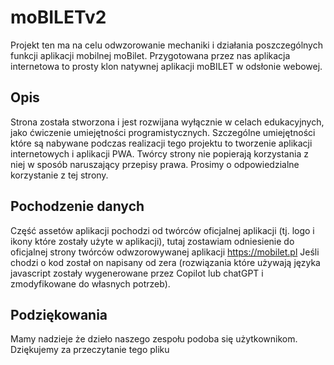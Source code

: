 # moBILETv2

Projekt ten ma na celu odwzorowanie mechaniki i działania poszczególnych funkcji aplikacji mobilnej moBilet.
Przygotowana przez nas aplikacja internetowa to prosty klon natywnej aplikacji moBILET w odsłonie webowej.

## Opis
Strona została stworzona i jest rozwijana wyłącznie w celach edukacyjnych, jako ćwiczenie umiejętności programistycznych. Szczególne umiejętności które są nabywane podczas realizacji tego projektu to tworzenie aplikacji internetowych i aplikacji PWA. Twórcy strony nie popierają korzystania z niej w sposób naruszający przepisy prawa. Prosimy o odpowiedzialne korzystanie z tej strony.

## Pochodzenie danych
Część assetów aplikacji pochodzi od twórców oficjalnej aplikacji (tj. logo i ikony które zostały użyte w aplikacji), tutaj zostawiam odniesienie do oficjalnej strony twórców odwzorowywanej aplikacji https://mobilet.pl Jeśli chodzi o kod został on napisany od zera (rozwiązania które używają języka javascript zostały wygenerowane przez Copilot lub chatGPT i zmodyfikowane do własnych potrzeb).

## Podziękowania
Mamy nadzieje że dzieło naszego zespołu podoba się użytkownikom. Dziękujemy za przeczytanie tego pliku